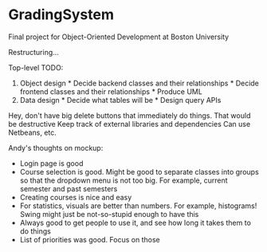 # GradingSystem
Final project for Object-Oriented Development at Boston University

Restructuring...

Top-level TODO:

  1. Object design
    * Decide backend classes and their relationships
    * Decide frontend classes and their relationships
    * Produce UML 
  2. Data design
    * Decide what tables will be
    * Design query APIs

Hey, don't have big delete buttons that immediately do things. That would be destructive
Keep track of external libraries and dependencies
Can use Netbeans, etc.

Andy's thoughts on mockup:

  - Login page is good
  - Course selection is good. Might be good to separate classes into groups so that the dropdown menu is not too big. For example, current semester and past semesters
  - Creating courses is nice and easy
  - For statistics, visuals are better than numbers. For example, histograms! Swing might just be not-so-stupid enough to have this
  - Always good to get people to use it, and see how long it takes them to do things
  - List of priorities was good. Focus on those

